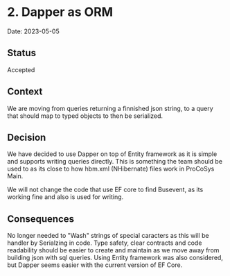 # 2. Dapper as ORM

Date: 2023-05-05

## Status

Accepted

## Context

We are moving from queries returning a finnished json string, to a query that should map to typed objects to then be serialized. 

## Decision

We have decided to use Dapper on top of Entity framework as it is simple and supports writing queries directly. This is something the team should be used to as its close to how hbm.xml (NHibernate) files work in ProCoSys Main. 

We will not change the code that use EF core to find Busevent, as its working fine and also is used for writing.

## Consequences

No longer needed to "Wash" strings of special caracters as this will be handler by Serialzing in code.
Type safety, clear contracts and code readability should be easier to create and maintain as we move away from building json with sql queries. Using Entity framework was also considered, but Dapper seems easier with the current version of EF Core. 
